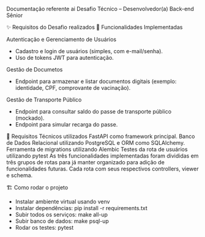 Documentação referente ai Desafio Técnico – Desenvolvedor(a) Back-end Sênior

✨ Requisitos do Desafio realizados
🔹 Funcionalidades Implementadas

Autenticação e Gerenciamento de Usuários
- Cadastro e login de usuários (simples, com e-mail/senha).
- Uso de tokens JWT para autenticação.

Gestão de Documetos
- Endpoint para armazenar e listar documentos digitais (exemplo: identidade, CPF, comprovante de vacinação).

Gestão de Transporte Público
- Endpoint para consultar saldo do passe de transporte público (mockado).
- Endpoint para simular recarga do passe.

🔹 Requisitos Técnicos utilizados
FastAPI como framework principal.
Banco de Dados Relacional utilizando PostgreSQL e ORM como SQLAlchemy.
Ferramenta de migrations utilizando Alembic
Testes da rota de usuários utilizando pytest
As três funcionalidades implementadas foram divididas em três grupos de rotas para já manter organizado para adição de funcionalidades futuras.
Cada rota com seus respectivos controllers, viewer e schema.


🏗️ Como rodar o projeto
- Instalar ambiente virtual usando venv
- Instalar dependências: pip install -r requirements.txt
- Subir todos os serviços: make all-up
- Subir banco de dados: make psql-up
- Rodar os testes: pytest

